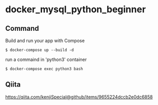 # docker_mysql_python_beginner

## Command

Build and run your app with Compose
```
$ docker-compose up --build -d
```

run a commaind in 'python3' container
```
$ docker-compose exec python3 bash
```

## Qiita

https://qiita.com/kenjiSpecial@github/items/9655224dccb2e0dc6858
